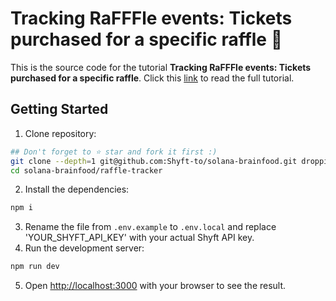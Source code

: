# Tracking RaFFFle events: Tickets purchased for a specific raffle 🎫
This is the source code for the tutorial **Tracking RaFFFle events: Tickets purchased for a specific raffle**. Click this [link](https://blogs.shyft.to/how-to-track-ticket-purchased-for-a-famous-fox-raffle-on-solana-9db91a36acd) to read the full tutorial.


## Getting Started
1. Clone repository:
```bash
## Don't forget to ⭐ star and fork it first :)
git clone --depth=1 git@github.com:Shyft-to/solana-brainfood.git droppii-b2b
cd solana-brainfood/raffle-tracker
```
2. Install the dependencies:
```bash
npm i
```
3. Rename the file from `.env.example` to `.env.local` and replace 'YOUR_SHYFT_API_KEY' with your actual Shyft API key.
4. Run the development server:
```bash
npm run dev
```
5. Open [http://localhost:3000](http://localhost:3000) with your browser to see the result.